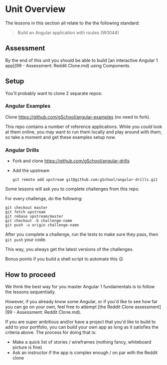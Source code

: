# Unit Overview

The lessons in this section all relate to the the following standard:

> Build an Angular application with routes (W0044)

## Assessment

By the end of this unit you should be able to build [an interactive Angular 1 app](99 - Assessment: Reddit Clone.md) using Components.

## Setup

You'll probably want to clone 2 separate repos:

### Angular Examples

Clone https://github.com/gSchool/angular-examples (no need to fork).

This repo contains a number of reference applications.  While you _could_ look at them online, you may want to run them locally and play around with them, so take a moment and get these examples setup now.

### Angular Drills

- Fork and clone https://github.com/gSchool/angular-drills
- Add the upstream

  ```
  git remote add upstream git@github.com:gSchool/angular-drills.git
  ```

Some lessons will ask you to complete challenges from this repo.  

For every challenge, do the following:

```
git checkout master
git fetch upstream
git rebase upstream/master
git checkout -b challenge-name
git push -u origin challenge-name
```

After you complete a challenge, run the tests to make sure they pass, then `git push` your code.

This way, you always get the latest versions of the challenges.

Bonus points if you build a shell script to automate this 😉

## How to proceed

We think the best way for you master Angular 1 fundamentals is to follow the lessons sequentially.

However, if you already know some Angular, or if you'd like to see how far you can go on your own, feel free to attempt [the Reddit Clone assessment](99 - Assessment: Reddit Clone.md).

If you are super ambitious and/or have a project that you'd like to build to add to your portfolio, you can build your own app as long as it satisfies the criteria above.  The process for doing that is:

- Make a quick list of stories / wireframes (nothing fancy, whiteboard picture is fine)
- Ask an instructor if the app is complex enough / on par with the Reddit clone
